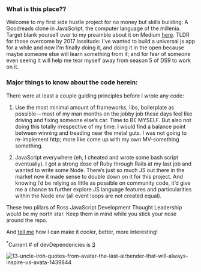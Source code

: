 ### What is this place??

Welcome to my first side hustle project for no money but skills building: A Goodreads clone in JavaScript, the computer language of the millenia. Target blank yourself over to my preamble about it on Medium [here](https://medium.com/@internetross/my-first-side-hustle-project-for-no-money-but-skills-building-and-excuse-to-medium-a-goodreads-577244629208). TLDR for those overcome by 2017 lassitude: I've wanted to build a universal js app for a while and now I'm finally doing it, and doing it in the open because maybe someone else will learn something from it; and for fear of someone even seeing it will help me tear myself away from season 5 of DS9 to work on it. 

### Major things to know about the code herein: 

There were at least a couple guiding principles before I wrote any code:

1) Use the most minimal amount of frameworks, libs, boilerplate as possible — most of my man months on the jobby job these days feel like driving and fixing someone else’s car. Time to BE MYSELF. But also not doing this totally irrespective of my time: I would find a balance point between winning and treading near the metal guts. I was not going to re-implement http; more like come up with my own MV-something something.

2) JavaScript everywhere (eh, I cheated and wrote some bash script eventually). I got a strong dose of Ruby through Rails at my last job and wanted to write some Node. There’s just so much JS out there in the market now it made sense to double down on it for this project. And knowing I’d be relying as little as possible on community code, it’d give me a chance to further explore JS language features and particularities within the Node env (all event loops are not created equal).

These two pillars of Ross JavaScript Development Thought Leadership would be my north star. Keep them in mind while you stick your nose around the repo.

And [tell me](https://www.twitter.com/internetross) how I can make it cooler, better, more interesting!

<sup>*</sup>Current # of devDependencies is [3](https://github.com/rosschapman/if-ross-wrote-javascript/tree/master/bin/dep_track.sh)</sup>

![13-uncle-iroh-quotes-from-avatar-the-last-airbender-that-will-always-inspire-us-avata-1439844](https://user-images.githubusercontent.com/5185/33496602-ad1baba6-d67f-11e7-8a62-0c20bafc2f7a.jpg)
